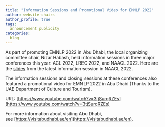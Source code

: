 ```yaml
---
title: "Information Sessions and Promotional Video for EMNLP 2022"
author: website-chairs
author_profile: true
tags:
  announcement publicity
categories:
  blog
---
```

As part of promoting EMNLP 2022 in Abu Dhabi, the local organizing committee chair, Nizar Habash, held information sessions in three major conferences this year: ACL 2022, LREC 2022, and NAACL 2022. Here are the [slides](/downloads/NAACL-EMNLP-2022-Presentation.pdf) from the latest information session in NAACL 2022.

The information sessions and closing sessions at these conferences also featured a promotional video for EMNLP 2022 in Abu Dhabi (Thanks to the UAE Department of Culture and Tourism).


URL: [https://www.youtube.com/watch?v=3tjSurqRZEs](https://www.youtube.com/watch?v=3tjSurqRZEs)
 
 
For more information about visiting Abu Dhabi, see [https://visitabudhabi.ae/en](https://visitabudhabi.ae/en).
